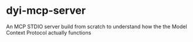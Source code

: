 # dyi-mcp-server
An MCP STDIO server build from scratch to understand how the the Model Context Protocol actually functions
